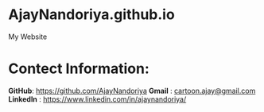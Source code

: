 # AjayNandoriya.github.io
My Website


# Contect Information:
**GitHub**: https://github.com/AjayNandoriya
**Gmail** : cartoon.ajay@gmail.com
**LinkedIn** : https://www.linkedin.com/in/ajaynandoriya/
